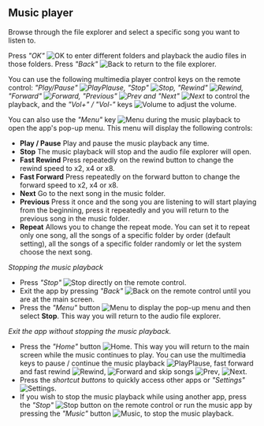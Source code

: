 ## Music player

Browse through the file explorer and select a specific song you want to listen to.

Press *"OK"* ![OK](http://static.energysistem.com/images/manuals/42162/5501c8043769d.jpg) to enter different folders and playback the audio files in those folders. Press *"Back"* ![Back](http://static.energysistem.com/images/manuals/42162/5501c809057e9.jpg) to return to the file explorer.

You can use the following multimedia player control keys on the remote control: *"Play/Pause" ![PlayPlause](http://static.energysistem.com/images/manuals/42162/5501c84d1a18d.jpg), "Stop" ![Stop](http://static.energysistem.com/images/manuals/42162/5501c871719ec.jpg), "Rewind" ![Rewind](http://static.energysistem.com/images/manuals/42162/5501c8622030c.jpg), "Forward" ![Forward](http://static.energysistem.com/images/manuals/42162/5501c82085995.jpg), "Previous" ![Prev](http://static.energysistem.com/images/manuals/42162/5501c859394dc.jpg) and "Next" ![Next](http://static.energysistem.com/images/manuals/42162/5501c83524ac9.jpg)* to control the playback, and the *"Vol+" / "Vol-"* keys ![Volume](http://static.energysistem.com/images/manuals/42162/5502bf32af18c.jpg) to adjust the volume.

You can also use the *"Menu"* key ![Menu](http://static.energysistem.com/images/manuals/42162/5501c7fd28337.jpg) during the music playback to open the app's pop-up menu.  This menu will display the following controls:

- **Play / Pause** Play and pause the music playback any time.
- **Stop** The music playback will stop and the audio file explorer will open.
- **Fast Rewind** Press repeatedly on the rewind button to change the rewind speed to x2, x4 or x8.
- **Fast Forward** Press repeatedly on the forward button to change the forward speed to x2, x4 or x8.
- **Next** Go to the next song in the music folder.
- **Previous** Press it once and the song you are listening to will start playing from the beginning, press it repeatedly and you will return to the previous song in the music folder.
- **Repeat** Allows you to change the repeat mode. You can set it to repeat only one song, all the songs of a specific folder by order (default setting), all the songs of a specific folder randomly or let the system choose the next song.

*Stopping the music playback*
- Press *"Stop"* ![Stop](http://static.energysistem.com/images/manuals/42162/5501c871719ec.jpg) directly on the remote control.
- Exit the app by pressing *"Back"* ![Back](http://static.energysistem.com/images/manuals/42162/5501c809057e9.jpg) on the remote control until you are at the main screen.
- Press the *"Menu"* button ![Menu](http://static.energysistem.com/images/manuals/42162/5501c7fd28337.jpg) to display the pop-up menu and then select **Stop**. This way you will return to the audio file explorer.

*Exit the app without stopping the music playback.*
- Press the *"Home"* button ![Home](http://static.energysistem.com/images/manuals/42162/5501c8a118989.jpg). This way you will return to the main screen while the music continues to play. You can use the multimedia keys to pause / continue the music playback ![PlayPlause](http://static.energysistem.com/images/manuals/42162/5501c84d1a18d.jpg), fast forward and fast rewind ![Rewind](http://static.energysistem.com/images/manuals/42162/5501c8622030c.jpg), ![Forward](http://static.energysistem.com/images/manuals/42162/5501c82085995.jpg) and skip songs ![Prev](http://static.energysistem.com/images/manuals/42162/5501c859394dc.jpg), ![Next](http://static.energysistem.com/images/manuals/42162/5501c83524ac9.jpg).
- Press the *shortcut buttons* to quickly access other apps or *"Settings"* ![Settings](http://static.energysistem.com/images/manuals/42162/5502ba509ab6c.jpg).
- If you wish to stop the music playback while using another app, press the *"Stop"* ![Stop](http://static.energysistem.com/images/manuals/42162/5501c871719ec.jpg) button on the remote control or run the music app by pressing the *"Music"* button ![Music](http://static.energysistem.com/images/manuals/42162/5502b706b536b.jpg), to stop the music playback.
